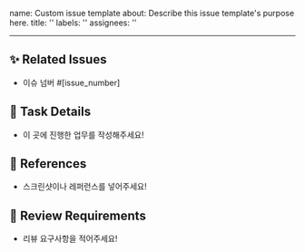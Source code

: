 name: Custom issue template
about: Describe this issue template's purpose here.
title: ''
labels: ''
assignees: ''

---

## ✨ Related Issues
- 이슈 넘버 #[issue_number]

## 📝 Task Details

- 이 곳에 진행한 업무를 작성해주세요!

## 📂 References

- 스크린샷이나 레퍼런스를 넣어주세요!

## 💖 Review Requirements

- 리뷰 요구사항을 적어주세요!

